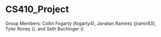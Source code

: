 # CS410_Project
Group Members: Collin Fogarty (fogarty4), Jonatan Ramirez (jramir83), Tyler Roney (), and Seth Buchinger ()
